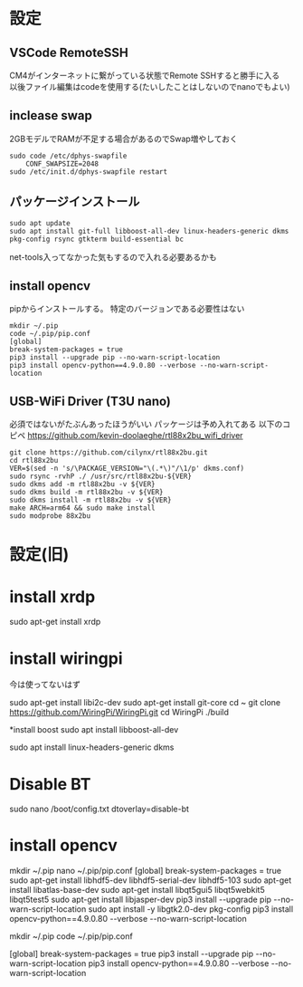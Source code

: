 # 設定
## VSCode RemoteSSH
CM4がインターネットに繋がっている状態でRemote SSHすると勝手に入る  
以後ファイル編集はcodeを使用する(たいしたことはしないのでnanoでもよい)

## inclease swap
2GBモデルでRAMが不足する場合があるのでSwap増やしておく

    sudo code /etc/dphys-swapfile 
        CONF_SWAPSIZE=2048
    sudo /etc/init.d/dphys-swapfile restart

## パッケージインストール
    sudo apt update
    sudo apt install git-full libboost-all-dev linux-headers-generic dkms pkg-config rsync gtkterm build-essential bc

net-tools入ってなかった気もするので入れる必要あるかも

## install opencv
pipからインストールする。
特定のバージョンである必要性はない

    mkdir ~/.pip
    code ~/.pip/pip.conf
    [global]
    break-system-packages = true
    pip3 install --upgrade pip --no-warn-script-location
    pip3 install opencv-python==4.9.0.80 --verbose --no-warn-script-location

## USB-WiFi Driver (T3U nano)
必須ではないがたぶんあったほうがいい
パッケージは予め入れてある
以下のコピペ
https://github.com/kevin-doolaeghe/rtl88x2bu_wifi_driver

    git clone https://github.com/cilynx/rtl88x2bu.git
    cd rtl88x2bu
    VER=$(sed -n 's/\PACKAGE_VERSION="\(.*\)"/\1/p' dkms.conf)
    sudo rsync -rvhP ./ /usr/src/rtl88x2bu-${VER}
    sudo dkms add -m rtl88x2bu -v ${VER}
    sudo dkms build -m rtl88x2bu -v ${VER}
    sudo dkms install -m rtl88x2bu -v ${VER}
    make ARCH=arm64 && sudo make install
    sudo modprobe 88x2bu

# 設定(旧)
# install xrdp
sudo apt-get install xrdp

# install wiringpi
今は使ってないはず

sudo apt-get install libi2c-dev
sudo apt-get install git-core
cd ~
git clone https://github.com/WiringPi/WiringPi.git
cd WiringPi
./build

*install boost
sudo apt install libboost-all-dev

sudo apt install linux-headers-generic dkms

# Disable BT
sudo nano /boot/config.txt
dtoverlay=disable-bt

# install opencv
mkdir ~/.pip
nano ~/.pip/pip.conf
 [global]
 break-system-packages = true
sudo apt-get install libhdf5-dev libhdf5-serial-dev libhdf5-103
sudo apt-get install libatlas-base-dev
sudo apt-get install libqt5gui5 libqt5webkit5 libqt5test5
sudo apt-get install libjasper-dev
pip3 install --upgrade pip --no-warn-script-location
sudo apt install -y libgtk2.0-dev pkg-config
pip3 install opencv-python==4.9.0.80 --verbose --no-warn-script-location


mkdir ~/.pip
code ~/.pip/pip.conf

[global]
break-system-packages = true
pip3 install --upgrade pip --no-warn-script-location
pip3 install opencv-python==4.9.0.80 --verbose --no-warn-script-location




